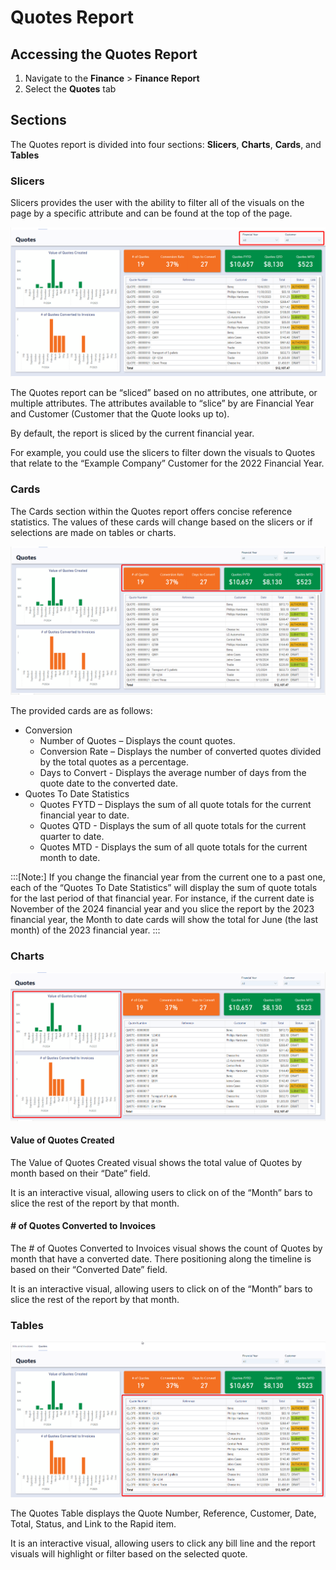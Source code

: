 # Quotes Report

## Accessing the Quotes Report
1. Navigate to the **Finance** &gt; **Finance Report**
2. Select the **Quotes** tab

## Sections
The Quotes report is divided into four sections: **Slicers**, **Charts**, **Cards**, and **Tables**

### Slicers
Slicers provides the user with the ability to filter all of the visuals on the page by a specific attribute and can be found at the top of the page. 

![Location of Quotes Slicers](quotes-slicers.png)

The Quotes report can be “sliced” based on no attributes, one attribute, or multiple attributes. The attributes available to “slice” by are Financial Year and Customer (Customer that the Quote looks up to).

By default, the report is sliced by the current financial year.

For example, you could use the slicers to filter down the visuals to Quotes that relate to the “Example Company” Customer for the 2022 Financial Year.


### Cards
The Cards section within the Quotes report offers concise reference statistics. The values of these cards will change based on the slicers or if selections are made on tables or charts.

![The location of card on the quotes reports](quotes-cards.png)

The provided cards are as follows: 
- Conversion
    - Number of Quotes – Displays the count quotes.
    - Conversion Rate – Displays the number of converted quotes divided by the total quotes as a percentage.
    - Days to Convert - Displays the average number of days from the quote date to the converted date.
- Quotes To Date Statistics
    - Quotes FYTD – Displays the sum of all quote totals for the current financial year to date.
    - Quotes QTD - Displays the sum of all quote totals for the current quarter to date.
    - Quotes MTD - Displays the sum of all quote totals for the current month to date.

:::[Note:] If you change the financial year from the current one to a past one, each of the “Quotes To Date Statistics” will display the sum of quote totals for the last period of that financial year. For instance, if the current date is November of the 2024 financial year and you slice the report by the 2023 financial year, the Month to date cards will show the total for June (the last month) of the 2023 financial year.
:::


### Charts

![The location of the Charts on the Quotes report](quotes-charts.png)
#### Value of Quotes Created
The Value of Quotes Created visual shows the total value of Quotes by month based on their “Date” field.

It is an interactive visual, allowing users to click on of the “Month” bars to slice the rest of the report by that month.


#### # of Quotes Converted to Invoices
The # of Quotes Converted to Invoices visual shows the count of Quotes by month that have a converted date. There positioning along the timeline is based on their “Converted Date” field. 

It is an interactive visual, allowing users to click on of the “Month” bars to slice the rest of the report by that month.


### Tables
![The location of the table on the Quotes report](quotes-table.png)

The Quotes Table displays the Quote Number, Reference, Customer, Date, Total, Status, and Link to the Rapid item.

It is an interactive visual, allowing users to click any bill line and the report visuals will highlight or filter based on the selected quote.
 

